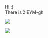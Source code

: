 Hi ;)<br>
There is XIEYM-gh<br>


![](https://github-readme-stats.vercel.app/api?username=XIEYM-gh&show_icons=true)

![](https://github-readme-stats.vercel.app/api/top-langs/?username=XIEYM-gh&layout=compact)
